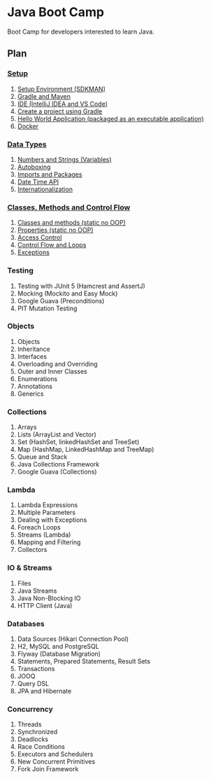 # Java Boot Camp

Boot Camp for developers interested to learn Java.

## Plan

### [Setup](setup.md)

1. [Setup Environment (SDKMAN)](setup.md#setup-environment-sdkman)
1. [Gradle and Maven](setup.md#gradle-and-maven)
1. [IDE (IntelliJ IDEA and VS Code)](setup.md#ide-intellij-idea-and-vs-code)
1. [Create a project using Gradle](setup.md#create-a-project-using-gradle)
1. [Hello World Application (packaged as an executable application)](setup.md#hello-world-application-packaged-as-an-executable-application)
1. [Docker](setup.md#docker)

### [Data Types](data%20types.md)

1. [Numbers and Strings (Variables)](data%20types.md#numbers-and-strings-variables)
1. [Autoboxing](data%20types.md#autoboxing)
1. [Imports and Packages](data%20types.md#imports-and-packages)
1. [Date Time API](data%20types.md#date-time-api)
1. [Internationalization](data%20types.md#internationalization)

### [Classes, Methods and Control Flow](classes%2C%20methods%20and%20control%20flow.md)

1. [Classes and methods (static no OOP)](classes%2C%20methods%20and%20control%20flow.md#classes-and-methods-static-no-oop)
1. [Properties (static no OOP)](classes%2C%20methods%20and%20control%20flow.md#properties-static-no-oop)
1. [Access Control](classes%2C%20methods%20and%20control%20flow.md#access-control)
1. [Control Flow and Loops](classes%2C%20methods%20and%20control%20flow.md#control-flow-and-loops)
1. [Exceptions](classes%2C%20methods%20and%20control%20flow.md#exceptions)

### Testing

1. Testing with JUnit 5 (Hamcrest and AssertJ)
1. Mocking (Mockito and Easy Mock)
1. Google Guava (Preconditions)
1. PIT Mutation Testing

### Objects

1. Objects
1. Inheritance
1. Interfaces
1. Overloading and Overriding
1. Outer and Inner Classes
1. Enumerations
1. Annotations
1. Generics

### Collections

1. Arrays
1. Lists (ArrayList and Vector)
1. Set (HashSet, linkedHashSet and TreeSet)
1. Map (HashMap, LinkedHashMap and TreeMap)
1. Queue and Stack
1. Java Collections Framework
1. Google Guava (Collections)

### Lambda

1. Lambda Expressions
1. Multiple Parameters
1. Dealing with Exceptions
1. Foreach Loops
1. Streams (Lambda)
1. Mapping and Filtering
1. Collectors

### IO & Streams

1. Files
1. Java Streams
1. Java Non-Blocking IO
1. HTTP Client (Java)

### Databases

1. Data Sources (Hikari Connection Pool)
1. H2, MySQL and PostgreSQL
1. Flyway (Database Migration)
1. Statements, Prepared Statements, Result Sets
1. Transactions
1. JOOQ
1. Query DSL
1. JPA and Hibernate

### Concurrency

1. Threads
1. Synchronized
1. Deadlocks
1. Race Conditions
1. Executors and Schedulers
1. New Concurrent Primitives
1. Fork Join Framework
